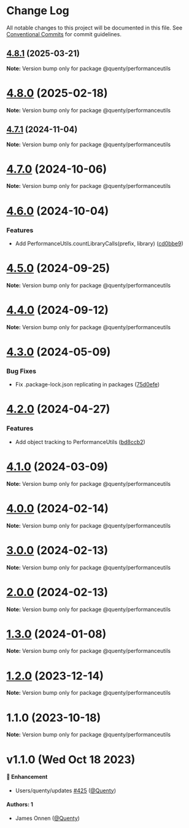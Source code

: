 # Change Log

All notable changes to this project will be documented in this file.
See [Conventional Commits](https://conventionalcommits.org) for commit guidelines.

## [4.8.1](https://github.com/Quenty/NevermoreEngine/compare/@quenty/performanceutils@4.8.0...@quenty/performanceutils@4.8.1) (2025-03-21)

**Note:** Version bump only for package @quenty/performanceutils





# [4.8.0](https://github.com/Quenty/NevermoreEngine/compare/@quenty/performanceutils@4.7.1...@quenty/performanceutils@4.8.0) (2025-02-18)

**Note:** Version bump only for package @quenty/performanceutils





## [4.7.1](https://github.com/Quenty/NevermoreEngine/compare/@quenty/performanceutils@4.7.0...@quenty/performanceutils@4.7.1) (2024-11-04)

**Note:** Version bump only for package @quenty/performanceutils





# [4.7.0](https://github.com/Quenty/NevermoreEngine/compare/@quenty/performanceutils@4.6.0...@quenty/performanceutils@4.7.0) (2024-10-06)

**Note:** Version bump only for package @quenty/performanceutils





# [4.6.0](https://github.com/Quenty/NevermoreEngine/compare/@quenty/performanceutils@4.5.0...@quenty/performanceutils@4.6.0) (2024-10-04)


### Features

* Add PerformanceUtils.countLibraryCalls(prefix, library) ([cd0bbe9](https://github.com/Quenty/NevermoreEngine/commit/cd0bbe9622f3e0a932db62d7d1edd9a57b6e7486))





# [4.5.0](https://github.com/Quenty/NevermoreEngine/compare/@quenty/performanceutils@4.4.0...@quenty/performanceutils@4.5.0) (2024-09-25)

**Note:** Version bump only for package @quenty/performanceutils





# [4.4.0](https://github.com/Quenty/NevermoreEngine/compare/@quenty/performanceutils@4.3.0...@quenty/performanceutils@4.4.0) (2024-09-12)

**Note:** Version bump only for package @quenty/performanceutils





# [4.3.0](https://github.com/Quenty/NevermoreEngine/compare/@quenty/performanceutils@4.2.0...@quenty/performanceutils@4.3.0) (2024-05-09)


### Bug Fixes

* Fix .package-lock.json replicating in packages ([75d0efe](https://github.com/Quenty/NevermoreEngine/commit/75d0efeef239f221d93352af71a5b3e930ec23c5))





# [4.2.0](https://github.com/Quenty/NevermoreEngine/compare/@quenty/performanceutils@4.1.0...@quenty/performanceutils@4.2.0) (2024-04-27)


### Features

* Add object tracking to PerformanceUtils ([bd8ccb2](https://github.com/Quenty/NevermoreEngine/commit/bd8ccb21142b79d39e8abd8ae27e73a8596de912))





# [4.1.0](https://github.com/Quenty/NevermoreEngine/compare/@quenty/performanceutils@4.0.0...@quenty/performanceutils@4.1.0) (2024-03-09)

**Note:** Version bump only for package @quenty/performanceutils





# [4.0.0](https://github.com/Quenty/NevermoreEngine/compare/@quenty/performanceutils@3.0.0...@quenty/performanceutils@4.0.0) (2024-02-14)

**Note:** Version bump only for package @quenty/performanceutils





# [3.0.0](https://github.com/Quenty/NevermoreEngine/compare/@quenty/performanceutils@2.0.0...@quenty/performanceutils@3.0.0) (2024-02-13)

**Note:** Version bump only for package @quenty/performanceutils





# [2.0.0](https://github.com/Quenty/NevermoreEngine/compare/@quenty/performanceutils@1.3.0...@quenty/performanceutils@2.0.0) (2024-02-13)

**Note:** Version bump only for package @quenty/performanceutils





# [1.3.0](https://github.com/Quenty/NevermoreEngine/compare/@quenty/performanceutils@1.2.0...@quenty/performanceutils@1.3.0) (2024-01-08)

**Note:** Version bump only for package @quenty/performanceutils





# [1.2.0](https://github.com/Quenty/NevermoreEngine/compare/@quenty/performanceutils@1.1.0...@quenty/performanceutils@1.2.0) (2023-12-14)

**Note:** Version bump only for package @quenty/performanceutils





# 1.1.0 (2023-10-18)

**Note:** Version bump only for package @quenty/performanceutils





# v1.1.0 (Wed Oct 18 2023)

#### 🚀 Enhancement

- Users/quenty/updates [#425](https://github.com/Quenty/NevermoreEngine/pull/425) ([@Quenty](https://github.com/Quenty))

#### Authors: 1

- James Onnen ([@Quenty](https://github.com/Quenty))
